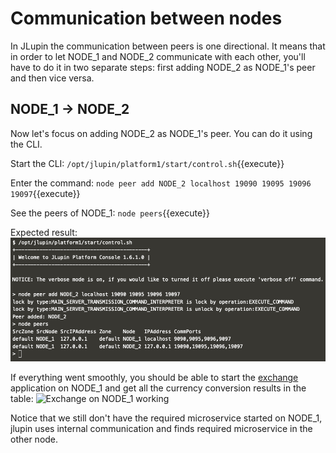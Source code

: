 # Communication between nodes

In JLupin the communication between peers is one directional. It means that in order to let NODE_1 and NODE_2 communicate with each other, you'll have to do it in two separate steps: first adding NODE_2 as NODE_1's peer and then vice versa.

## NODE_1 -> NODE_2

Now let's focus on adding NODE_2 as NODE_1's peer. You can do it using the CLI.

Start the CLI:
`/opt/jlupin/platform1/start/control.sh`{{execute}}

Enter the command:
`node peer add NODE_2 localhost 19090 19095 19096 19097`{{execute}}

See the peers of NODE_1:
`node peers`{{execute}}

Expected result:
![NODE_1 peers](assets/node_1_peers.png)

If everything went smoothly, you should be able to start the [exchange](https://[[HOST_SUBDOMAIN]]-8000-[[KATACODA_HOST]].environments.katacoda.com/exchange/) application on NODE_1 and get all the currency conversion results in the table:
![Exchange on NODE_1 working](assets/node_1_exchange_working.png)

Notice that we still don't have the required microservice started on NODE_1, jlupin uses internal communication and finds required microservice in the other node.
